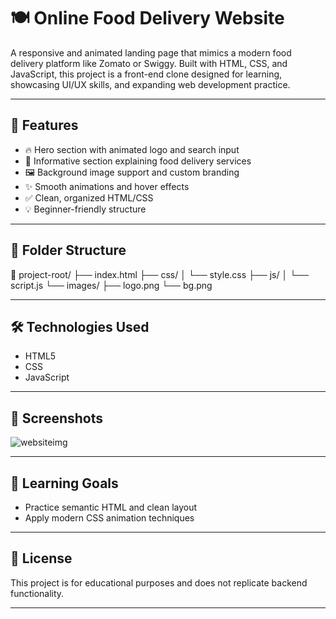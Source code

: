 # 🍽️ Online Food Delivery Website 

A responsive and animated landing page that mimics a modern food delivery platform like Zomato or Swiggy. Built with HTML, CSS, and JavaScript, this project is a front-end clone designed for learning, showcasing UI/UX skills, and expanding web development practice.

---

## 🚀 Features

- 🔥 Hero section with animated logo and search input
- 📄 Informative section explaining food delivery services
- 🖼️ Background image support and custom branding
- ✨ Smooth animations and hover effects
- ✅ Clean, organized HTML/CSS
- 💡 Beginner-friendly structure

---

## 📁 Folder Structure
📁 project-root/
├── index.html
├── css/
│ └── style.css
├── js/
│ └── script.js
└── images/
├── logo.png
└── bg.png


---

## 🛠️ Technologies Used

- HTML5
- CSS
- JavaScript

---

## 📸 Screenshots
![websiteimg](https://github.com/user-attachments/assets/0a297218-7314-401d-ac8f-e2f849d3f250)

---

## 🧠 Learning Goals

- Practice semantic HTML and clean layout
- Apply modern CSS animation techniques

---

## 📄 License

This project is for educational purposes and does not replicate backend functionality.

---




